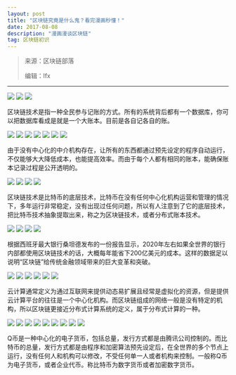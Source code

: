 ```yaml
---
layout: post
title: "区块链究竟是什么鬼？看完漫画秒懂！"
date: 2017-08-08
description: "漫画漫谈区块链"
tag: 区块链初识
---   
```


> 来源：区块链部落
>
> 编辑：lfx

----

![](http://om1c35wrq.bkt.clouddn.com/WechatIMG200.jpeg)
![](http://om1c35wrq.bkt.clouddn.com/WechatIMG201.jpeg)
![](http://om1c35wrq.bkt.clouddn.com/WechatIMG202.jpeg)


区块链技术是指一种全民参与记账的方式。所有的系统背后都有一个数据库，你可以把数据库看成是就是一个大账本。目前是各自记各自的账。


![](http://om1c35wrq.bkt.clouddn.com/WechatIMG203.jpeg)
![](http://om1c35wrq.bkt.clouddn.com/WechatIMG204.jpeg)
![](http://om1c35wrq.bkt.clouddn.com/WechatIMG205.jpeg)
![](http://om1c35wrq.bkt.clouddn.com/WechatIMG206.jpeg)
![](http://om1c35wrq.bkt.clouddn.com/WechatIMG207.jpeg)
![](http://om1c35wrq.bkt.clouddn.com/WechatIMG208.jpeg)
![](http://om1c35wrq.bkt.clouddn.com/WechatIMG209.jpeg)

由于没有中心化的中介机构存在，让所有的东西都通过预先设定的程序自动运行，不仅能够大大降低成本，也能提高效率。而由于每个人都有相同的账本，能确保账本记录过程是公开透明的。

![](http://om1c35wrq.bkt.clouddn.com/WechatIMG6.jpeg)
![](http://om1c35wrq.bkt.clouddn.com/WechatIMG7.jpeg)
![](http://om1c35wrq.bkt.clouddn.com/WechatIMG8.jpeg)
![](http://om1c35wrq.bkt.clouddn.com/WechatIMG9.jpeg)


区块链技术是比特币的底层技术，比特币在没有任何中心化机构运营和管理的情况下，多年运行非常稳定，没有出现过任何问题，所以有人注意到了它的底层技术，把比特币技术抽象提取出来，称之为区块链技术，或者分布式账本技术。

![](http://om1c35wrq.bkt.clouddn.com/WechatIMG10.jpeg)
![](http://om1c35wrq.bkt.clouddn.com/WechatIMG11.jpeg)
![](http://om1c35wrq.bkt.clouddn.com/WechatIMG12.jpeg)
![](http://om1c35wrq.bkt.clouddn.com/WechatIMG13.jpeg)

根据西班牙最大银行桑坦德发布的一份报告显示，2020年左右如果全世界的银行内部都使用区块链技术的话，大概每年能省下200亿美元的成本。这样的数据足以说明“区块链”给传统金融领域带来的巨大变革和突破。

![](http://om1c35wrq.bkt.clouddn.com/WechatIMG14.jpeg)
![](http://om1c35wrq.bkt.clouddn.com/WechatIMG15.jpeg)
![](http://om1c35wrq.bkt.clouddn.com/WechatIMG16.jpeg)
![](http://om1c35wrq.bkt.clouddn.com/WechatIMG17.jpeg)
![](http://om1c35wrq.bkt.clouddn.com/WechatIMG18.jpeg)
![](http://om1c35wrq.bkt.clouddn.com/WechatIMG19.jpeg)

云计算通常定义为通过互联网来提供动态易扩展且经常是虚拟化的资源，但是提供云计算平台的往往是一个中心化机构。而区块链组成的网络一般是没有特定的机构，所以区块链更接近分布式计算系统的定义，属于分布式计算的一种。

![](http://om1c35wrq.bkt.clouddn.com/WechatIMG20.jpeg)
![](http://om1c35wrq.bkt.clouddn.com/WechatIMG21.jpeg)
![](http://om1c35wrq.bkt.clouddn.com/WechatIMG22.jpeg)
![](http://om1c35wrq.bkt.clouddn.com/WechatIMG23.jpeg)
![](http://om1c35wrq.bkt.clouddn.com/WechatIMG24.jpeg)
![](http://om1c35wrq.bkt.clouddn.com/WechatIMG25.jpeg)
![](http://om1c35wrq.bkt.clouddn.com/WechatIMG26.jpeg)
![](http://om1c35wrq.bkt.clouddn.com/WechatIMG27.jpeg)
![](http://om1c35wrq.bkt.clouddn.com/WechatIMG28.jpeg)


Q币是一种中心化的电子货币，包括总量，发行方式都是由腾讯公司控制的。而比特币的总量，发行方式都是由程序和加密算法预先设定后，在全世界的多个节点上运行，没有任何人和机构可以修改，不受任何单一人或者机构来控制。一般称Q币为电子货币，或者企业代币。称比特币为数字货币或者加密数字货币。

